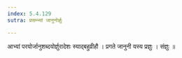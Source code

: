 ```yaml
---
index: 5.4.129
sutra: प्रसम्भ्यां जानुनोर्ज्ञुः

---
```

 आभ्यां परयोर्जानुशब्दयोर्ज्ञुरादेशः स्याद्बहुव्रीहौ । प्रगते जानुनी यस्य प्रज्ञुः । संज्ञुः ॥